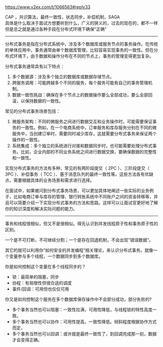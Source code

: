 https://www.v2ex.com/t/1066563#reply33

CAP ，共识算法，最终一致性，状态同步，补偿机制，SAGA  
具体是什么取决于面试方想要听到什么，广义的狭义的，过去的现在的，都不一样  
但是总之就是通过各种手段在分布式环境下确保“正确”

--- 
分布式事务是指在分布式系统中，涉及多个数据库或服务节点的事务操作。在传统的单体应用中，事务通常由单个数据库管理，比较容易实现事务的一致性。但在分布式环境下，由于数据和操作分布在不同的节点上，事务的管理变得更加复杂。  
  
分布式事务通常具有以下特点：  
1. 多个数据源：涉及多个独立的数据库或数据存储节点。  
2. 跨服务调用：可能跨越多个不同的服务，每个服务可能有自己的事务管理机制。  
3. 数据一致性挑战：确保在多个节点上的数据操作要么全部成功，要么全部回滚，以保持数据的一致性。  
  
常见的分布式事务场景包括：  
1. 微服务架构：不同的微服务之间进行数据交互和业务操作时，可能需要保证事务的一致性。例如，在一个电商系统中，订单服务和库存服务分别在不同的微服务中，当创建订单时，需要同时减少库存，这就需要分布式事务来保证两个操作的一致性。  
2. 系统集成：多个独立的系统进行对接和数据同步时，也可能需要处理分布式事务。比如，企业内部的不同业务系统之间进行数据交换，要确保数据的完整性和一致性。  
  
实现分布式事务的方法有多种，常见的有两阶段提交（ 2PC ）、三阶段提交（ 3PC ）、补偿事务（ TCC ）、基于消息队列的最终一致性等。这些方法各有优缺点，需要根据具体的业务场景和需求进行选择。  
  
在面试中，如果被问到分布式事务场景，可以更加具体地阐述一些实际的业务例子，比如电商订单与库存的管理、银行转账系统中不同账户之间的资金转移等，并且可以简要介绍一下实现分布式事务的方法和思路。这样可以让面试官更好地了解你的知识深度和解决实际问题的能力。

--- 
事务和线程很相似，但又不是很相似。得先认识到并发线程原子性和事务原子性的区别。  
  
一个是不可打断，不可继续分割；一个是存在回退机制，不会出现”错误数据“。  
  
其它的就可以利用你”如何安全的并发编程“相关理论，来认识分布式事务。就像一个变量参与多个线程，一个数据同步到多个数据库。  
  
你是如何控制这个变量在多个线程同步的？  
- 锁：最简单的阻塞，同步  
- 协程：有局限性但很合适的调度  
- 事件/回调：可用但也仅仅可用  
  
你又是如何控制这个服务在多个数据库保存操作中不会部分成功，部分失败的?  
- 多个事务当然也可以阻塞：一致性拉满，可用性降低，与线程锁的特性高度一致。  
- 多个事务当然也可以协作：可用性提高，一致性降低。倾斜程度根据协作方式而定，  
- 多个事务当然也可以回调：或许就是最终一致性了，到回调完成那一刻，数据才会变得正确。